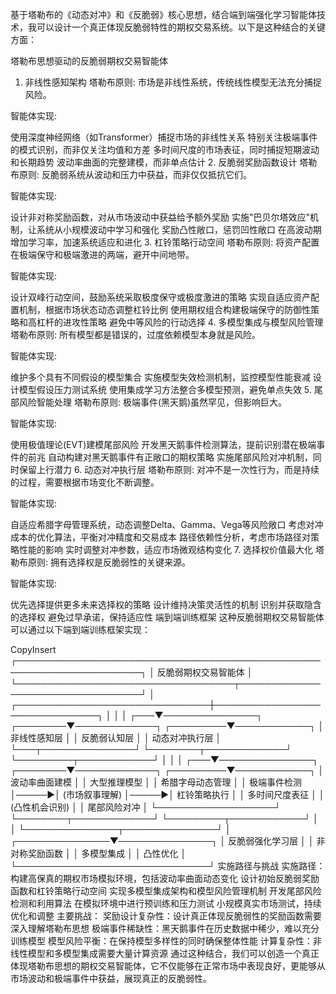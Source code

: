 基于塔勒布的《动态对冲》和《反脆弱》核心思想，结合端到端强化学习智能体技术，我可以设计一个真正体现反脆弱特性的期权交易系统。以下是这种结合的关键方面：

塔勒布思想驱动的反脆弱期权交易智能体
1. 非线性感知架构
塔勒布原则: 市场是非线性系统，传统线性模型无法充分捕捉风险。

智能体实现:

使用深度神经网络（如Transformer）捕捉市场的非线性关系
特别关注极端事件的模式识别，而非仅关注均值和方差
多时间尺度的市场表征，同时捕捉短期波动和长期趋势
波动率曲面的完整建模，而非单点估计
2. 反脆弱奖励函数设计
塔勒布原则: 反脆弱系统从波动和压力中获益，而非仅仅抵抗它们。

智能体实现:

设计非对称奖励函数，对从市场波动中获益给予额外奖励
实施"巴贝尔塔效应"机制，让系统从小规模波动中学习和强化
奖励凸性敞口，惩罚凹性敞口
在高波动期增加学习率，加速系统适应和进化
3. 杠铃策略行动空间
塔勒布原则: 将资产配置在极端保守和极端激进的两端，避开中间地带。

智能体实现:

设计双峰行动空间，鼓励系统采取极度保守或极度激进的策略
实现自适应资产配置机制，根据市场状态动态调整杠铃比例
使用期权组合构建极端保守的防御性策略和高杠杆的进攻性策略
避免中等风险的行动选择
4. 多模型集成与模型风险管理
塔勒布原则: 所有模型都是错误的，过度依赖模型本身就是风险。

智能体实现:

维护多个具有不同假设的模型集合
实施模型失效检测机制，监控模型性能衰减
设计模型假设压力测试系统
使用集成学习方法整合多模型预测，避免单点失效
5. 尾部风险智能处理
塔勒布原则: 极端事件(黑天鹅)虽然罕见，但影响巨大。

智能体实现:

使用极值理论(EVT)建模尾部风险
开发黑天鹅事件检测算法，提前识别潜在极端事件的前兆
自动构建对黑天鹅事件有正敞口的期权策略
实施尾部风险对冲机制，同时保留上行潜力
6. 动态对冲执行层
塔勒布原则: 对冲不是一次性行为，而是持续的过程，需要根据市场变化不断调整。

智能体实现:

自适应希腊字母管理系统，动态调整Delta、Gamma、Vega等风险敞口
考虑对冲成本的优化算法，平衡对冲精度和交易成本
路径依赖性分析，考虑市场路径对策略性能的影响
实时调整对冲参数，适应市场微观结构变化
7. 选择权价值最大化
塔勒布原则: 拥有选择权是反脆弱性的关键来源。

智能体实现:

优先选择提供更多未来选择权的策略
设计维持决策灵活性的机制
识别并获取隐含的选择权
避免过早承诺，保持适应性
端到端训练框架
这种反脆弱期权交易智能体可以通过以下端到端训练框架实现：

CopyInsert
┌──────────────────────────────────────────────────────────────────────┐
│                反脆弱期权交易智能体                                    │
└───────────────────────────────────┬──────────────────────────────────┘
                                    │
    ┌───────────────────────────────┼───────────────────────────────┐
    │                               │                               │
┌───▼───────────────┐      ┌────────▼─────────────┐      ┌─────────▼────────────┐
│  非线性感知层      │      │   反脆弱认知层        │      │   动态对冲执行层      │
└───┬───────────────┘      └────────┬─────────────┘      └─────────┬────────────┘
    │                               │                               │
┌───▼───────────────┐      ┌────────▼─────────────┐      ┌─────────▼────────────┐
│ 波动率曲面建模     │      │  大型推理模型         │      │  希腊字母动态管理     │
│ 极端事件检测      │─────▶│  (市场叙事理解)       │─────▶│  杠铃策略执行        │
│ 多时间尺度表征    │      │  (凸性机会识别)       │      │  尾部风险对冲        │
└───────────────────┘      └────────┬─────────────┘      └─────────┬────────────┘
                                    │                               │
                                    └───────────────┬───────────────┘
                                                    │
                                    ┌───────────────▼───────────────┐
                                    │      反脆弱强化学习层          │
                                    │  非对称奖励函数                │
                                    │  多模型集成                   │
                                    │  凸性优化                     │
                                    └───────────────────────────────┘
实施路径与挑战
实施路径：
构建高保真的期权市场模拟环境，包括波动率曲面动态变化
设计初始反脆弱奖励函数和杠铃策略行动空间
实现多模型集成架构和模型风险管理机制
开发尾部风险检测和利用算法
在模拟环境中进行预训练和压力测试
小规模真实市场测试，持续优化和调整
主要挑战：
奖励设计复杂性：设计真正体现反脆弱性的奖励函数需要深入理解塔勒布思想
极端事件稀缺性：黑天鹅事件在历史数据中稀少，难以充分训练模型
模型风险平衡：在保持模型多样性的同时确保整体性能
计算复杂性：非线性模型和多模型集成需要大量计算资源
通过这种结合，我们可以创造一个真正体现塔勒布思想的期权交易智能体，它不仅能够在正常市场中表现良好，更能够从市场波动和极端事件中获益，展现真正的反脆弱性。